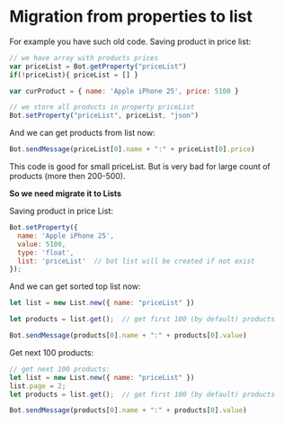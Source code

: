 # Migration from properties to list

For example you have such old code. Saving product in price list:

```javascript
// we have array with products prices
var priceList = Bot.getProperty("priceList")
if(!priceList){ priceList = [] }

var curProduct = { name: 'Apple iPhone 25', price: 5100 }

// we store all products in property priceList
Bot.setProperty("priceList", priceList, "json")
```

And we can get products from list now:

```javascript
Bot.sendMessage(priceList[0].name + ":" + priceList[0].price)
```

This code is good for small priceList. But is very bad for large count of products (more then 200-500).&#x20;

**So we need migrate it to Lists**

Saving product in price List:

```javascript
Bot.setProperty({
  name: 'Apple iPhone 25',
  value: 5100,
  type: 'float',
  list: 'priceList'  // bot list will be created if not exist
});
```

And we can get sorted top list now:

```javascript
let list = new List.new({ name: "priceList" })

let products = list.get();  // get first 100 (by default) products

Bot.sendMessage(products[0].name + ":" + products[0].value)
```

Get next 100 products:

```javascript
// get next 100 products:
let list = new List.new({ name: "priceList" })
list.page = 2;
let products = list.get();  // get first 100 (by default) products

Bot.sendMessage(products[0].name + ":" + products[0].value)
```
